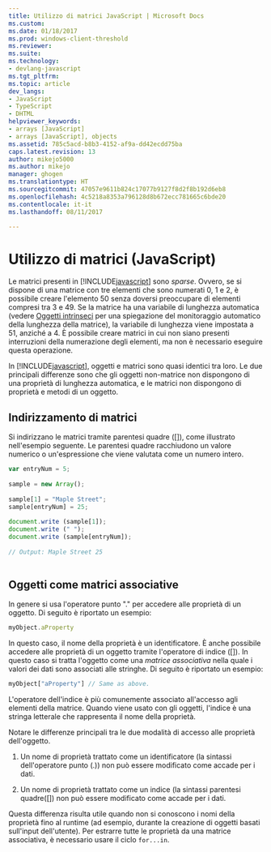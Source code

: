 ```yaml
---
title: Utilizzo di matrici JavaScript | Microsoft Docs
ms.custom: 
ms.date: 01/18/2017
ms.prod: windows-client-threshold
ms.reviewer: 
ms.suite: 
ms.technology:
- devlang-javascript
ms.tgt_pltfrm: 
ms.topic: article
dev_langs:
- JavaScript
- TypeScript
- DHTML
helpviewer_keywords:
- arrays [JavaScript]
- arrays [JavaScript], objects
ms.assetid: 785c5acd-b8b3-4152-af9a-dd42ecdd75ba
caps.latest.revision: 13
author: mikejo5000
ms.author: mikejo
manager: ghogen
ms.translationtype: HT
ms.sourcegitcommit: 47057e9611b824c17077b9127f8d2f8b192d6eb8
ms.openlocfilehash: 4c5218a8353a796128d8b672ecc781665c6bde20
ms.contentlocale: it-it
ms.lasthandoff: 08/11/2017

---
```

# <a name="using-arrays-javascript"></a>Utilizzo di matrici (JavaScript)
Le matrici presenti in [!INCLUDE[javascript](../../javascript/includes/javascript-md.md)] sono *sparse*. Ovvero, se si dispone di una matrice con tre elementi che sono numerati 0, 1 e 2, è possibile creare l'elemento 50 senza doversi preoccupare di elementi compresi tra 3 e 49. Se la matrice ha una variabile di lunghezza automatica (vedere [Oggetti intrinseci](../../javascript/intrinsic-objects-javascript.md) per una spiegazione del monitoraggio automatico della lunghezza della matrice), la variabile di lunghezza viene impostata a 51, anziché a 4. È possibile creare matrici in cui non siano presenti interruzioni della numerazione degli elementi, ma non è necessario eseguire questa operazione.  
  
 In [!INCLUDE[javascript](../../javascript/includes/javascript-md.md)], oggetti e matrici sono quasi identici tra loro. Le due principali differenze sono che gli oggetti non-matrice non dispongono di una proprietà di lunghezza automatica, e le matrici non dispongono di proprietà e metodi di un oggetto.  
  
## <a name="addressing-arrays"></a>Indirizzamento di matrici  
 Si indirizzano le matrici tramite parentesi quadre ([]), come illustrato nell'esempio seguente. Le parentesi quadre racchiudono un valore numerico o un'espressione che viene valutata come un numero intero.  
  
```JavaScript  
var entryNum = 5;  
  
sample = new Array();  
  
sample[1] = "Maple Street";  
sample[entryNum] = 25;  
  
document.write (sample[1]);  
document.write (" ");  
document.write (sample[entryNum]);  
  
// Output: Maple Street 25  
  
```  
  
## <a name="objects-as-associative-arrays"></a>Oggetti come matrici associative  
 In genere si usa l'operatore punto "." per accedere alle proprietà di un oggetto. Di seguito è riportato un esempio:  
  
```JavaScript  
myObject.aProperty  
```  
  
 In questo caso, il nome della proprietà è un identificatore. È anche possibile accedere alle proprietà di un oggetto tramite l'operatore di indice ([]). In questo caso si tratta l'oggetto come una *matrice associativa* nella quale i valori dei dati sono associati alle stringhe. Di seguito è riportato un esempio:  
  
```JavaScript  
myObject["aProperty"] // Same as above.  
```  
  
 L'operatore dell'indice è più comunemente associato all'accesso agli elementi della matrice. Quando viene usato con gli oggetti, l'indice è una stringa letterale che rappresenta il nome della proprietà.  
  
 Notare le differenze principali tra le due modalità di accesso alle proprietà dell'oggetto.  
  
1.  Un nome di proprietà trattato come un identificatore (la sintassi dell'operatore punto (.)) non può essere modificato come accade per i dati.  
  
2.  Un nome di proprietà trattato come un indice (la sintassi parentesi quadre([]) non può essere modificato come accade per i dati.  
  
 Questa differenza risulta utile quando non si conoscono i nomi della proprietà fino al runtime (ad esempio, durante la creazione di oggetti basati sull'input dell'utente). Per estrarre tutte le proprietà da una matrice associativa, è necessario usare il ciclo `for...in`.
